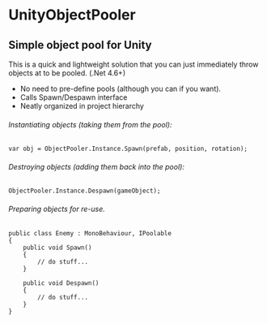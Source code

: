 # UnityObjectPooler
## Simple object pool for Unity

This is a quick and lightweight solution that you can just immediately throw objects at to be pooled.  (.Net 4.6+)

 - No need to pre-define pools (although you can if you want).
 - Calls Spawn/Despawn interface
 - Neatly organized in project hierarchy

###### Instantiating objects (taking them from the pool):
```
var obj = ObjectPooler.Instance.Spawn(prefab, position, rotation);
```

###### Destroying objects (adding them back into the pool):
```
ObjectPooler.Instance.Despawn(gameObject);   
```

###### Preparing objects for re-use. 
```
public class Enemy : MonoBehaviour, IPoolable
{
    public void Spawn()
    {
        // do stuff...
    }

    public void Despawn()
    {
        // do stuff...
    }
}
```
